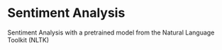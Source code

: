 # Sentiment Analysis
 Sentiment Analysis with a pretrained model from the Natural Language Toolkit (NLTK)
